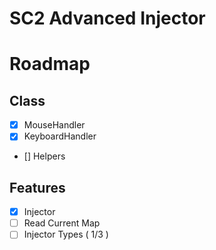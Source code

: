 # SC2 Advanced Injector

# Roadmap

## Class

 * [x] MouseHandler
 * [x] KeyboardHandler
 * [] Helpers
 
## Features

 * [x] Injector 
 * [ ] Read Current Map
 * [ ] Injector Types ( 1/3 )
